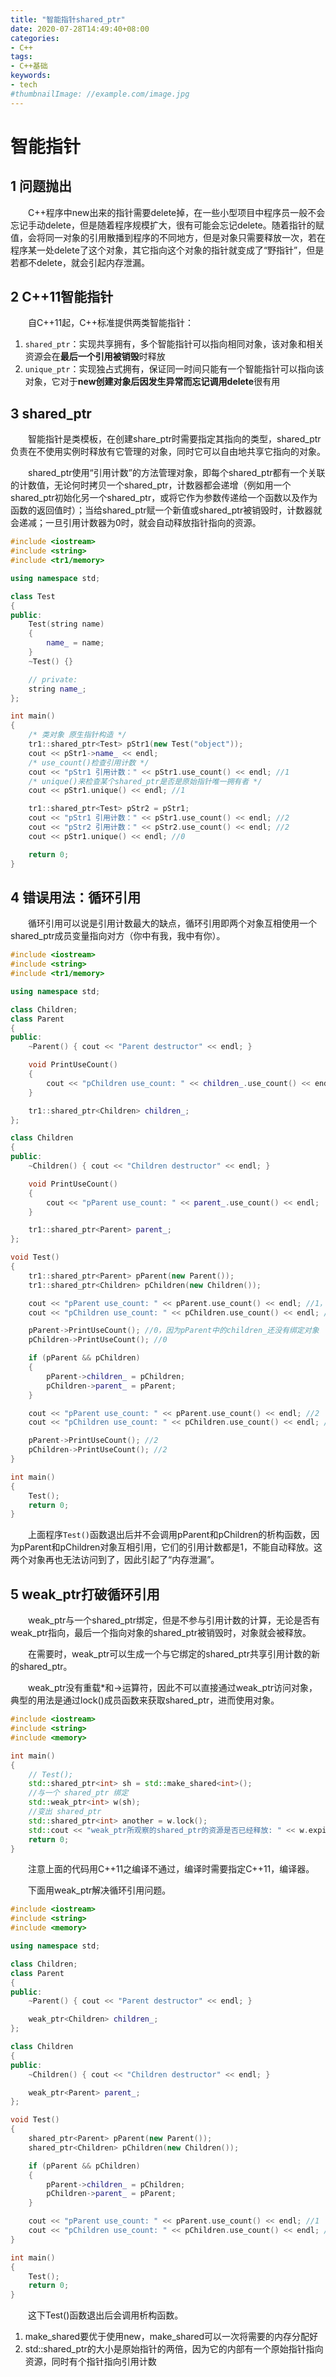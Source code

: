 ```yaml
---
title: "智能指针shared_ptr"
date: 2020-07-28T14:49:40+08:00
categories:
- C++
tags:
- C++基础
keywords:
- tech
#thumbnailImage: //example.com/image.jpg
---
```


<!--more-->
# 智能指针

## 1 问题抛出

　　C++程序中new出来的指针需要delete掉，在一些小型项目中程序员一般不会忘记手动delete，但是随着程序规模扩大，很有可能会忘记delete。随着指针的赋值，会将同一对象的引用散播到程序的不同地方，但是对象只需要释放一次，若在程序某一处delete了这个对象，其它指向这个对象的指针就变成了“野指针”，但是若都不delete，就会引起内存泄漏。

## 2 C++11智能指针

　　自C++11起，C++标准提供两类智能指针：
1. `shared_ptr`：实现共享拥有，多个智能指针可以指向相同对象，该对象和相关资源会在**最后一个引用被销毁**时释放
2. `unique_ptr`：实现独占式拥有，保证同一时间只能有一个智能指针可以指向该对象，它对于**new创建对象后因发生异常而忘记调用delete**很有用

## 3 shared_ptr

　　智能指针是类模板，在创建share_ptr时需要指定其指向的类型，shared_ptr负责在不使用实例时释放有它管理的对象，同时它可以自由地共享它指向的对象。

　　shared_ptr使用“引用计数”的方法管理对象，即每个shared_ptr都有一个关联的计数值，无论何时拷贝一个shared_ptr，计数器都会递增（例如用一个shared_ptr初始化另一个shared_ptr，或将它作为参数传递给一个函数以及作为函数的返回值时）；当给shared_ptr赋一个新值或shared_ptr被销毁时，计数器就会递减；一旦引用计数器为0时，就会自动释放指针指向的资源。

```cpp
#include <iostream>
#include <string>
#include <tr1/memory>

using namespace std;

class Test
{
public:
    Test(string name)
    {
        name_ = name;
    }
    ~Test() {}

    // private:
    string name_;
};

int main()
{
    /* 类对象 原生指针构造 */
    tr1::shared_ptr<Test> pStr1(new Test("object"));
    cout << pStr1->name_ << endl;
    /* use_count()检查引用计数 */
    cout << "pStr1 引用计数：" << pStr1.use_count() << endl; //1
    /* unique()来检查某个shared_ptr是否是原始指针唯一拥有者 */
    cout << pStr1.unique() << endl; //1

    tr1::shared_ptr<Test> pStr2 = pStr1;
    cout << "pStr1 引用计数：" << pStr1.use_count() << endl; //2
    cout << "pStr2 引用计数：" << pStr2.use_count() << endl; //2
    cout << pStr1.unique() << endl; //0

    return 0;
}
```

## 4 错误用法：循环引用

　　循环引用可以说是引用计数最大的缺点，循环引用即两个对象互相使用一个shared_ptr成员变量指向对方（你中有我，我中有你）。

```cpp
#include <iostream>
#include <string>
#include <tr1/memory>

using namespace std;

class Children;
class Parent
{
public:
    ~Parent() { cout << "Parent destructor" << endl; }

    void PrintUseCount()
    {
        cout << "pChildren use_count: " << children_.use_count() << endl;
    }

    tr1::shared_ptr<Children> children_;
};

class Children
{
public:
    ~Children() { cout << "Children destructor" << endl; }

    void PrintUseCount()
    {
        cout << "pParent use_count: " << parent_.use_count() << endl;
    }

    tr1::shared_ptr<Parent> parent_;
};

void Test()
{
    tr1::shared_ptr<Parent> pParent(new Parent());
    tr1::shared_ptr<Children> pChildren(new Children());

    cout << "pParent use_count: " << pParent.use_count() << endl; //1，pParent与new的对象绑定
    cout << "pChildren use_count: " << pChildren.use_count() << endl; //1

    pParent->PrintUseCount(); //0，因为pParent中的children_还没有绑定对象
    pChildren->PrintUseCount(); //0

    if (pParent && pChildren)
    {
        pParent->children_ = pChildren;
        pChildren->parent_ = pParent;
    }

    cout << "pParent use_count: " << pParent.use_count() << endl; //2
    cout << "pChildren use_count: " << pChildren.use_count() << endl; //2

    pParent->PrintUseCount(); //2
    pChildren->PrintUseCount(); //2
}

int main()
{
    Test();
    return 0;
}
```

　　上面程序`Test()`函数退出后并不会调用pParent和pChildren的析构函数，因为pParent和pChildren对象互相引用，它们的引用计数都是1，不能自动释放。这两个对象再也无法访问到了，因此引起了“内存泄漏”。
　　
## 5 weak_ptr打破循环引用

　　weak_ptr与一个shared_ptr绑定，但是不参与引用计数的计算，无论是否有weak_ptr指向，最后一个指向对象的shared_ptr被销毁时，对象就会被释放。

　　在需要时，weak_ptr可以生成一个与它绑定的shared_ptr共享引用计数的新的shared_ptr。

　　weak_ptr没有重载*和->运算符，因此不可以直接通过weak_ptr访问对象，典型的用法是通过lock()成员函数来获取shared_ptr，进而使用对象。

```cpp
#include <iostream>
#include <string>
#include <memory>

int main()
{
    // Test();
    std::shared_ptr<int> sh = std::make_shared<int>();
    //与一个 shared_ptr 绑定
    std::weak_ptr<int> w(sh);
    //变出 shared_ptr
    std::shared_ptr<int> another = w.lock();
    std::cout << "weak_ptr所观察的shared_ptr的资源是否已经释放: " << w.expired() << std::endl;
    return 0;
}
```

　　注意上面的代码用C++11之编译不通过，编译时需要指定C++11，编译器。

　　下面用weak_ptr解决循环引用问题。

```cpp
#include <iostream>
#include <string>
#include <memory>

using namespace std;

class Children;
class Parent
{
public:
    ~Parent() { cout << "Parent destructor" << endl; }

    weak_ptr<Children> children_;
};

class Children
{
public:
    ~Children() { cout << "Children destructor" << endl; }

    weak_ptr<Parent> parent_;
};

void Test()
{
    shared_ptr<Parent> pParent(new Parent());
    shared_ptr<Children> pChildren(new Children());

    if (pParent && pChildren)
    {
        pParent->children_ = pChildren;
        pChildren->parent_ = pParent;
    }

    cout << "pParent use_count: " << pParent.use_count() << endl; //1
    cout << "pChildren use_count: " << pChildren.use_count() << endl; //1
}

int main()
{
    Test();
    return 0;
}
```

　　这下Test()函数退出后会调用析构函数。

1. make_shared要优于使用new，make_shared可以一次将需要的内存分配好
2. std::shared_ptr的大小是原始指针的两倍，因为它的内部有一个原始指针指向资源，同时有个指针指向引用计数